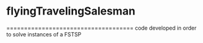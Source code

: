 # flyingTravelingSalesman
====================================
code developed in order to solve instances of a FSTSP
